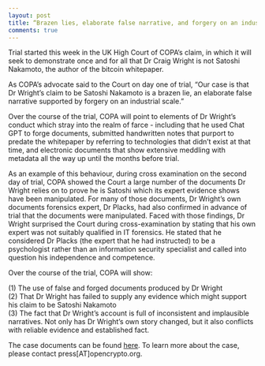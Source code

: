 ```yaml
---
layout: post
title: “Brazen lies, elaborate false narrative, and forgery on an industrial scale”
comments: true
---
```

Trial started this week in the UK High Court of COPA’s claim, in which it will seek to demonstrate once and for all that Dr Craig Wright is not Satoshi Nakamoto, the author of the bitcoin whitepaper. 

As COPA’s advocate said to the Court on day one of trial, “Our case is that Dr Wright’s claim to be Satoshi Nakamoto is a brazen lie, an elaborate false narrative supported by forgery on an industrial scale.” 

Over the course of the trial, COPA will point to elements of Dr Wright’s conduct which stray into the realm of farce - including that he used Chat GPT to forge documents, submitted handwritten notes that purport to predate the whitepaper by referring to technologies that didn’t exist at that time, and electronic documents that show extensive meddling with metadata all the way up until the months before trial. 

As an example of this behaviour, during cross examination on the second day of trial,  COPA showed the Court a large number of the documents Dr Wright relies on to prove he is Satoshi which its expert evidence shows have been manipulated. For many of those documents, Dr Wright’s own documents forensics expert, Dr Placks, had also confirmed in advance of trial that the documents were manipulated.  Faced with those findings, Dr Wright surprised the Court during cross-examination by stating that his own expert was not suitably qualified in IT forensics.  He stated that he considered Dr Placks (the expert that he had instructed) to be a psychologist rather than an information security specialist and called into question his independence and competence.

Over the course of the trial, COPA will show:

(1) The use of false and forged documents produced by Dr Wright<br>
(2) That Dr Wright has failed to supply any evidence which might support his claim to be Satoshi Nakamoto<br>
(3) The fact that Dr Wright’s account is full of inconsistent and implausible narratives. Not only has Dr Wright’s own story changed, but it also conflicts with reliable evidence and established fact.<br>

The case documents can be found <a href="https://www.dropbox.com/scl/fo/4y3gdele4foy15006z8ch/h?rlkey=scs42wew1o3vwfv0nduhc43dm&dl=0" target="_blank">here</a>. To learn more about the case, please contact press[AT]opencrypto.org. 
